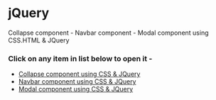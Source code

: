 # jQuery
 Collapse component -  Navbar component - Modal component using CSS.HTML & JQuery
 <h3>Click on any item in list below to open it - </h3>
<ul>
<li><a href="https://manishbsc.github.io/jquery/collapse.html">Collapse component using CSS & JQuery</a></li>
<li><a href="https://manishbsc.github.io/jquery1/navbar.html">Navbar component using CSS & JQuery</a></li>
<li><a href="https://manishbsc.github.io/jquery1/modal.html">Modal component using CSS & JQuery</a></li>
</ul>

